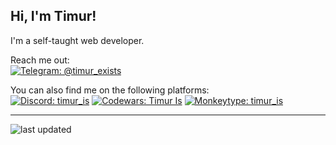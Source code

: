 ## Hi, I'm Timur!

I'm a self-taught web developer.

Reach me out:  
[![Telegram: @timur_exists](https://img.shields.io/badge/%40timur__exists-26A5E4?style=flat&logo=Telegram&label=Telegram&labelColor=white)](https://t.me/timur_exists)

You can also find me on the following platforms:  
[![Discord: timur_is](https://img.shields.io/badge/timur__is-5865F2?style=flat&logo=Discord&label=Discord&labelColor=white)](https://discord.com/users/965926629991919636)
[![Codewars: Timur Is](https://img.shields.io/badge/Timur_Is-B1361E?style=flat&logo=Codewars&logoColor=B1361E&label=Codewars&labelColor=white)](https://www.codewars.com/users/Timur%20Is)
[![Monkeytype: timur_is](https://img.shields.io/badge/Timur_Is-E2B714?style=flat&logo=Monkeytype&logoColor=E2B714&label=Monkeytype&labelColor=323437)](https://monkeytype.com/profile/timur_is)

---

![last updated](https://img.shields.io/github/last-commit/Timur-Is/Timur-Is?style=flat&label=last%20updated)
